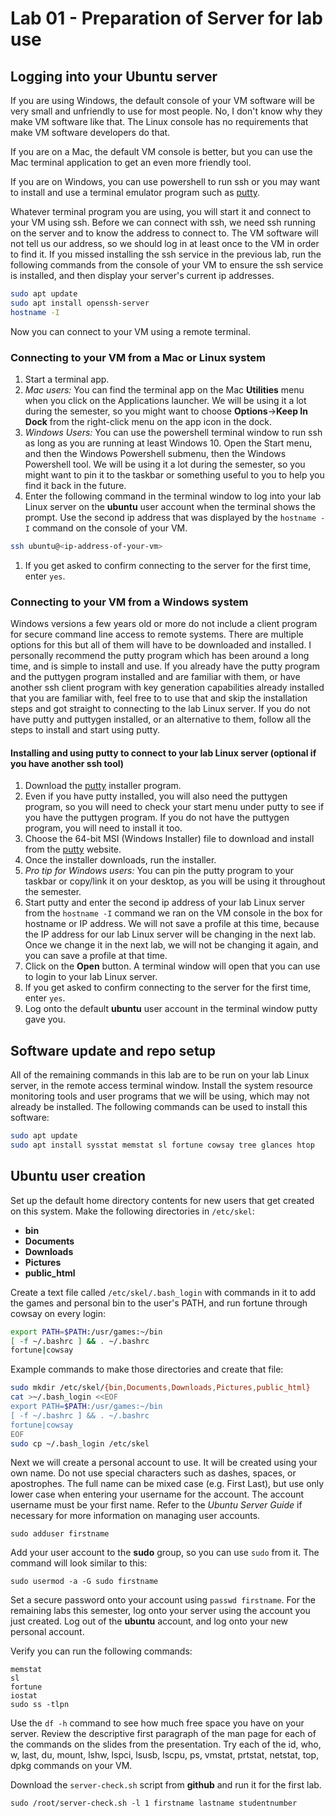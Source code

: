 # Lab 01 - Preparation of Server for lab use

## Logging into your Ubuntu server
If you are using Windows, the default console of your VM software will be very small and unfriendly to use for most people. No, I don't know why they make VM software like that. The Linux console has no requirements that make VM software developers do that.

If you are on a Mac, the default VM console is better, but you can use the Mac terminal application to get an even more friendly tool.

If you are on Windows, you can use powershell to run ssh or you may want to install and use a terminal emulator program such as [putty](https://www.chiark.greenend.org.uk/~sgtatham/putty/latest.html).

Whatever terminal program you are using, you will start it and connect to your VM using ssh. Before we can connect with ssh, we need ssh running on the server and to know the address to connect to. The VM software will not tell us our address, so we should log in at least once to the VM in order to find it.
If you missed installing the ssh service in the previous lab, run the following commands from the console of your VM to ensure the ssh service is installed, and then display your server's current ip addresses.
```bash
sudo apt update
sudo apt install openssh-server
hostname -I
```
Now you can connect to your VM using a remote terminal.

### Connecting to your VM from a Mac or Linux system
1. Start a terminal app.
1. *Mac users:* You can find the terminal app on the Mac **Utilities** menu when you click on the Applications launcher. We will be using it a lot during the semester, so you might want to choose **Options**->**Keep In Dock** from the right-click menu on the app icon in the dock.
1. *Windows Users:* You can use the powershell terminal window to run ssh as long as you are running at least Windows 10. Open the Start menu, and then the Windows Powershell submenu, then the Windows Powershell tool. We will be using it a lot during the semester, so you might want to pin it to the taskbar or something useful to you to help you find it back in the future.
1. Enter the following command in the terminal window to log into your lab Linux server on the **ubuntu** user account when the terminal shows the prompt. Use the second ip address that was displayed by the `hostname -I` command on the console of your VM.
```bash
ssh ubuntu@<ip-address-of-your-vm>
```
1. If you get asked to confirm connecting to the server for the first time, enter `yes`.

### Connecting to your VM from a Windows system
Windows versions a few years old or more do not include a client program for secure command line access to remote systems. There are multiple options for this but all of them will have to be downloaded and installed. I personally recommend the putty program which has been around a long time, and is simple to install and use. If you already have the putty program and the puttygen program installed and are familiar with them, or have another ssh client program with key generation capabilities already installed that you are familiar with, feel free to to use that and skip the installation steps and got straight to connecting to the lab Linux server. If you do not have putty and puttygen installed, or an alternative to them, follow all the steps to install and start using putty.

#### Installing and using putty to connect to your lab Linux server (optional if you have another ssh tool)
1. Download the [putty](https://www.chiark.greenend.org.uk/~sgtatham/putty/latest.html) installer program.
1. Even if you have putty installed, you will also need the puttygen program, so you will need to check your start menu under putty to see if you have the puttygen program. If you do not have the puttygen program, you will need to install it too.
1. Choose the 64-bit MSI (Windows Installer) file to download and install from the [putty](https://www.chiark.greenend.org.uk/~sgtatham/putty/latest.html) website.
1. Once the installer downloads, run the installer.
1. *Pro tip for Windows users:* You can pin the putty program to your taskbar or copy/link it on your desktop, as you will be using it throughout the semester.
1. Start putty and enter the second ip address of your lab Linux server from the `hostname -I` command we ran on the VM console in the box for hostname or IP address. We will not save a profile at this time, because the IP address for our lab Linux server will be changing in the next lab. Once we change it in the next lab, we will not be changing it again, and you can save a profile at that time.
1. Click on the **Open** button. A terminal window will open that you can use to login to your lab Linux server.
1. If you get asked to confirm connecting to the server for the first time, enter `yes`.
1. Log onto the default **ubuntu** user account in the terminal window putty gave you.

## Software update and repo setup
All of the remaining commands in this lab are to be run on your lab Linux server, in the remote access terminal window. Install the system resource monitoring tools and user programs that we will be using, which may not already be installed.  The following commands can be used to install this software:

```bash
sudo apt update
sudo apt install sysstat memstat sl fortune cowsay tree glances htop
```

## Ubuntu user creation
Set up the default home directory contents for new users that get created on this system. Make the following directories in `/etc/skel`:
* **bin**
* **Documents**
* **Downloads**
* **Pictures**
* **public_html**

Create a text file called `/etc/skel/.bash_login` with commands in it to add the games and personal bin to the user's PATH, and run fortune through cowsay on every login:
```bash
export PATH=$PATH:/usr/games:~/bin
[ -f ~/.bashrc ] && . ~/.bashrc
fortune|cowsay
```

Example commands to make those directories and create that file:
```bash
sudo mkdir /etc/skel/{bin,Documents,Downloads,Pictures,public_html}
cat >~/.bash_login <<EOF
export PATH=$PATH:/usr/games:~/bin
[ -f ~/.bashrc ] && . ~/.bashrc
fortune|cowsay
EOF
sudo cp ~/.bash_login /etc/skel
```

Next we will create a personal account to use. It will be created using your own name. Do not use special characters such as dashes, spaces, or apostrophes. The full name can be mixed case (e.g. First Last), but use only lower case when entering your username for the account. The account username must be your first name. Refer to the _Ubuntu Server Guide_ if necessary for more information on managing user accounts.
```
sudo adduser firstname
```
Add your user account to the **sudo** group, so you can use `sudo` from it. The command will look similar to this:
```
sudo usermod -a -G sudo firstname
```
Set a secure password onto your account using `passwd firstname`. For the remaining labs this semester, log onto your server using the account you just created. Log out of the **ubuntu** account, and log onto your new personal account.

Verify you can run the following commands:
```
memstat
sl
fortune
iostat
sudo ss -tlpn
```
Use the `df -h` command to see how much free space you have on your server. Review the descriptive first paragraph of the man page for each of the commands on the slides from the presentation. Try each of the id, who, w, last, du, mount, lshw, lspci, lsusb, lscpu, ps, vmstat, prtstat, netstat, top, dpkg commands on your VM.

Download the `server-check.sh` script from **github** and run it for the first lab.
```
sudo /root/server-check.sh -l 1 firstname lastname studentnumber
```
